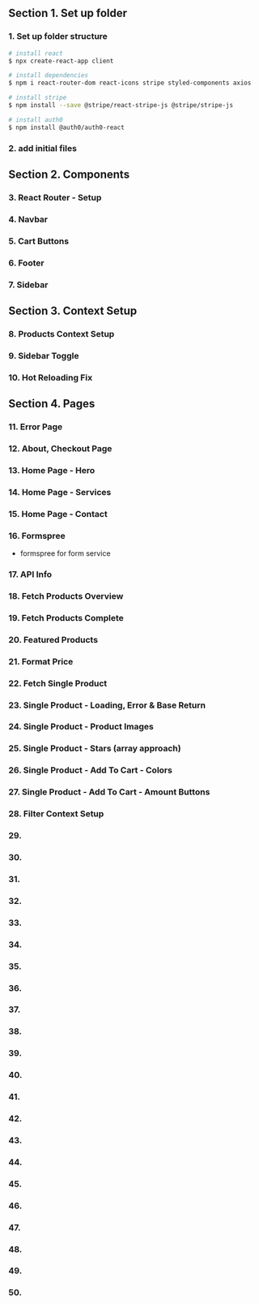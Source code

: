 ## Section 1. Set up folder

### 1. Set up folder structure

```bash
# install react
$ npx create-react-app client

# install dependencies
$ npm i react-router-dom react-icons stripe styled-components axios

# install stripe
$ npm install --save @stripe/react-stripe-js @stripe/stripe-js

# install auth0
$ npm install @auth0/auth0-react

```

### 2. add initial files

## Section 2. Components

### 3. React Router - Setup

### 4. Navbar

### 5. Cart Buttons

### 6. Footer

### 7. Sidebar

## Section 3. Context Setup

### 8. Products Context Setup

### 9. Sidebar Toggle

### 10. Hot Reloading Fix

## Section 4. Pages

### 11. Error Page

### 12. About, Checkout Page

### 13. Home Page - Hero

### 14. Home Page - Services

### 15. Home Page - Contact

### 16. Formspree

- formspree for form service

### 17. API Info

### 18. Fetch Products Overview

### 19. Fetch Products Complete

### 20. Featured Products

### 21. Format Price

### 22. Fetch Single Product

### 23. Single Product - Loading, Error & Base Return

### 24. Single Product - Product Images

### 25. Single Product - Stars (array approach)

### 26. Single Product - Add To Cart - Colors

### 27. Single Product - Add To Cart - Amount Buttons

### 28. Filter Context Setup

### 29.

### 30.

### 31.

### 32.

### 33.

### 34.

### 35.

### 36.

### 37.

### 38.

### 39.

### 40.

### 41.

### 42.

### 43.

### 44.

### 45.

### 46.

### 47.

### 48.

### 49.

### 50.
